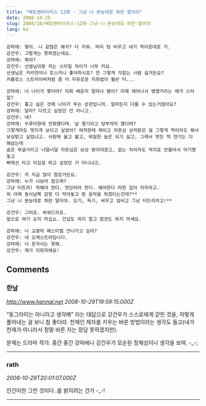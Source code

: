 ```yaml
---
title: "베토벤바이러스 12화 - 그냥 니 본능대로 하란 말이야"
date: 2008-10-25
slug: 2008/10/베토벤바이러스-12화-그냥-니-본능대로-하란-말이야
lang: ko
---
```


```
강마에: 찢어. 니 같잖은 해석? 다 지워. 머리 텅 비우고 내가 적어준대로 가.
강건우: 그렇게는 못하겠는데요.
강마에: 뭐야?
강건우: 선생님이랑 저는 스타일 차이가 너무 커요.
선생님은 카라얀이나 토스카니 좋아하시죠? 전 그렇게 각잡는 사람 싫거든요?
카를로스 스트라이버처럼 좀 더 자유로운 지휘법이 훨씬 더...

강마에: 너 나이가 몇이야? 지휘 배운지 얼마나 됐어? 이제 태어나서 앵앵거리는 애가 스타일?
강건우: 좋고 싫은 것에 나이가 무슨 상관입니까. 얼마든지 다를 수 있는거잖아요?
강마에: 달라? 다르고 싶었던 건 아니고.
강건우: 네?
강마에: 두루미한테 전화했다며. 날 챙기라고 당부까지 했다며?
그렇게라도 멋지게 보이고 싶었어? 여자한테 채이고 자존심 상처받은 걸 그렇게 척이라도 해서
보상받고 싶었냐고. 사랑에 울고 불고, 찌질한 놈은 되기 싫고, 그래서 멋진 척 연기는 다 해놨는데
숨은 부글거리고 너덜너덜 자존심은 보상 받아야겠고, 없는 차이라도 억지로 만들어서 어기짱놓고
삐딱선 타고 이김질 하고 싶었던 거 아니냐고.

강건우: 저 지금 많이 참았거든요.
강마에: 누가 너보러 참으래? 
그냥 터트려! 착해야 한다. 멋있어야 한다. 해야한다 따윈 집어 치우라고.
위 아래 동서남북 감정 다 막아놓고 뭔 음악을 하겠다는건데?**
그냥 니 본능대로 하란 말이야. 오기, 독기, 싸우고 덤비고 그냥 터뜨리라고!**

강건우: 그러죠. 싸워드리죠.
앞으로 여기 오지 마십쇼. 간섭도 하지 말고 참견도 하지 마세요.

강마에: 너 교향악 페스티벌 안나가고 싶어?
강건우: 내 오케스트라입니다.
강마에: 너 혼자서는 못해. 
강건우: 제가 지휘자에요!
```

## Comments

### 한날
*http://www.hannal.net*
*2008-10-29T19:59:15.000Z*

“동그라미는 아니라고 생각해” 라는 대답으로 강건우가 스스로에게 갇힌 것을, 저렇게 풀어내는 걸 보니 참 좋더라. 천재인 제자를 키우는 바른 방법이라는 생각도 들고(내가 천재가 아니라서 정말 바른 지는 장담 못하겠지만).

문제는 드라마 작가. 중간 중간 강마에나 강건우가 모순된 정체성이나 생각을 보여. -_-;

---

### rath
*2008-10-29T20:01:07.000Z*

인간이란 그런 것이다..를 밝히려는 건가 -_-!

---

